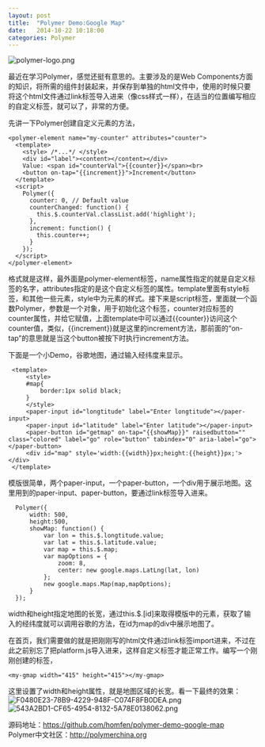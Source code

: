 ```yaml
---
layout: post
title:  "Polymer Demo:Google Map"
date:   2014-10-22 10:18:00
categories: Polymer
---
```


![polymer-logo.png][1]

最近在学习Polymer，感觉还挺有意思的。主要涉及的是Web Components方面的知识，将所需的组件封装起来，并保存到单独的html文件中，使用的时候只要将这个html文件通过link标签导入进来（像css样式一样），在适当的位置编写相应的自定义标签，就可以了，非常的方便。

先讲一下Polymer创建自定义元素的方法，

    <polymer-element name="my-counter" attributes="counter">
      <template>
        <style> /*...*/ </style>
        <div id="label"><content></content></div>
        Value: <span id="counterVal">{{counter}}</span><br>
        <button on-tap="{{increment}}">Increment</button>
      </template>
      <script>
        Polymer({
          counter: 0, // Default value
          counterChanged: function() {
            this.$.counterVal.classList.add('highlight');
          },
          increment: function() {
            this.counter++;
          }
        });
      </script>
    </polymer-element>

格式就是这样，最外面是polymer-element标签，name属性指定的就是自定义标签的名字，attributes指定的是这个自定义标签的属性。template里面有style标签，和其他一些元素，style中为元素的样式。接下来是script标签，里面就一个函数Polymer，参数是一个对象，用于初始化这个标签，counter对应标签的counter属性，并给它赋值，上面template中可以通过{{counter}}访问这个counter值，类似，{{increment}}就是这里的increment方法，那前面的“on-tap”的意思就是当这个button被按下时执行increment方法。

下面是一个小Demo，谷歌地图，通过输入经纬度来显示。

     <template>
         <style>
         #map{
             border:1px solid black;
         }
         </style>
         <paper-input id="longtitude" label="Enter longtitude"></paper-input>
         <paper-input id="latitude" label="Enter latitude"></paper-input>
         <paper-button id="getmap" on-tap="{{showMap}}" raisedbutton="" class="colored" label="go" role="button" tabindex="0" aria-label="go"></paper-button>
         <div id="map" style='width:{{width}}px;height:{{height}}px;'></div>
     </template>

模版很简单，两个paper-input，一个paper-button，一个div用于展示地图。这里用到的paper-input、paper-button，要通过link标签导入进来。

      Polymer({
          width: 500, 
          height:500,
          showMap: function() {
              var lon = this.$.longtitude.value;
              var lat = this.$.latitude.value;
              var map = this.$.map;
              var mapOptions = {
                  zoom: 8,
                  center: new google.maps.LatLng(lat, lon)
              };
              new google.maps.Map(map,mapOptions);
          }
      });

width和height指定地图的长宽，通过this.$.[id]来取得模版中的元素，获取了输入的经纬度就可以调用谷歌的方法，在id为map的div中展示地图了。

在首页，我们需要做的就是把刚刚写的html文件通过link标签import进来，不过在此之前别忘了把platform.js导入进来，这样自定义标签才能正常工作。编写一个刚刚创建的标签，

    <my-gmap width="415" height="415"></my-gmap>

这里设置了width和height属性，就是地图区域的长宽。看一下最终的效果：
![F0480E23-78B9-4229-948F-C074F8FB0DEA.png][2]
![543A2BD1-CF65-4954-8132-5A78E0138062.png][3]

源码地址：https://github.com/homfen/polymer-demo-google-map<br/>
Polymer中文社区：http://polymerchina.org


  [1]: http://homfen.flynotions.com/typecho/usr/uploads/2014/10/3178265018.png
  [2]: http://homfen.flynotions.com/typecho/usr/uploads/2014/10/1217217468.png
  [3]: http://homfen.flynotions.com/typecho/usr/uploads/2014/10/1757598925.png
